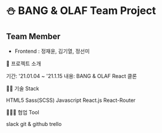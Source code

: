 # ⛄ BANG & OLAF Team Project

## Team Member
* Frontend : 정재윤, 김기열, 정선미

🤔 프로젝트 소개

기간: '21.01.04 ~ '21.1.15
내용: BANG & OLAF React 클론


🧑‍💻 기술 Stack

HTML5
Sass(SCSS)
Javascript
React.js
React-Router


👨‍👨‍👦 협업 Tool

slack
git & github
trello
